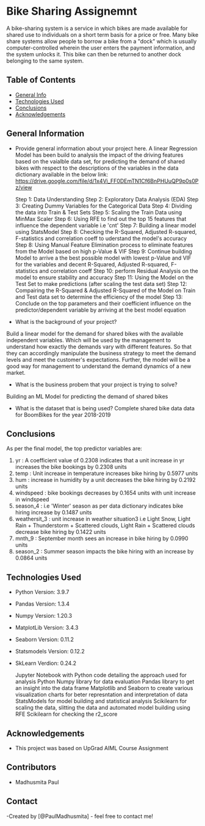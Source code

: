 # Bike Sharing Assignemnt
A bike-sharing system is a service in which bikes are made available for shared use to individuals on a short term basis for a price or free. Many bike share systems allow people to borrow a bike from a "dock" which is usually computer-controlled wherein the user enters the payment information, and the system unlocks it. This bike can then be returned to another dock belonging to the same system.
 

## Table of Contents
* [General Info](#general-information)
* [Technologies Used](#technologies-used)
* [Conclusions](#conclusions)
* [Acknowledgements](#acknowledgements)

## General Information
- Provide general information about your project here.
A linear Regression Model has been build to analysis the impact of the driving features based on the vaialble data set, for predicting the demand of shared bikes with respect to the descriptions of the variables in the data dictionary available in the below link:
https://drive.google.com/file/d/1x4Vi_FF0DEmTN1Cf6BnPHUuQP9p0s0Pz/view

   Step 1: Data Understanding
   Step 2: Exploratory Data Analysis (EDA)
   Step 3: Creating Dummy Variables for the Categorical Data
   Step 4: Dividing the data into Train & Test Sets
   Step 5: Scaling the Train Data using MinMax Scaler
   Step 6: Using RFE to find out the top 15 features that influence the dependent variable i.e 'cnt'
   Step 7: Building a linear model using StatsModel
   Step 8: Checking the R-Squared, Adjusted R-squared, F-statistics and correlation coeff to uderstand the model's accuracy
   Step 8: Using Manual Feature Elimination process to eliminate features from the Model based on high p-Value & VIF 
   Step 9: Continue building Model to arrive a the best possible model with lowest p-Value and VIF for the variables and decent R-Squared, Adjusted R-squared, F-statistics and correlation coeff
   Step 10: perform Residual Analysis on the model to ensure stability and accuracy
   Step 11: Using the Model on the Test Set to make predictions (after scaling the test data set)
   Step 12: Compairing the R-Squared & Adjusted R-Squared of the Model on Train and Test data set to determine the efficiency of the model
   Step 13: Conclude on the top parameters and their coefficient influence on the predictor/dependent variable by arriving at the best model equation
 
- What is the background of your project?

Build a linear model for the demand for shared bikes with the available independent variables. Which will be used by the management to understand how exactly the demands vary with different features. So that they can accordingly manipulate the business strategy to meet the demand levels and meet the customer's expectations. Further, the model will be a good way for management to understand the demand dynamics of a new market. 

- What is the business probem that your project is trying to solve?

Building an ML Model for predicting the demand of shared bikes

- What is the dataset that is being used?
Complete shared bike data data for BoomBikes for the year 2018-2019


## Conclusions
As per the final model, the top predictor variables are:
1. yr : A coefficient value of 0.2308 indicates that a unit increase in yr increases the bike bookings by 0.2308 units
2. temp : Unit increase in temperature increases bike hiring by 0.5977 units
3. hum : increase in humidity by a unit decreases the bike hiring by 0.2192 units
4. windspeed : bike bookings decreases by 0.1654 units with unit increase in windspeed
5. season_4 : i.e 'Winter' season as per data dictionary indicates bike hiring increase by 0.1487 units
6. weathersit_3 : unit increase in weather situation3 i.e Light Snow, Light Rain + Thunderstorm + Scattered clouds, Light Rain + Scattered clouds decrease bike hiring by 0.1422 units
7. mnth_9 : September month sees an increase in bike hiring by 0.0990 units
8. season_2 : Summer season impacts the bike hiring with an increase by 0.0864 units


## Technologies Used
- Python Version: 3.9.7
- Pandas Version: 1.3.4
- Numpy Version: 1.20.3
- MatplotLib Version: 3.4.3
- Seaborn Version: 0.11.2
- Statsmodels Version: 0.12.2
- SkLearn Verdion: 0.24.2

  Jupyter Notebook with Python code detailing the approach used for analysis
  Python Numpy library for data evaluation
  Pandas library to get an insight into the data frame
  Matplotlib and Seaborn to create various visualization charts for beter represntation and interpretation of data
  StatsModels for model building and statistical analysis
  Scikilearn for scaling the data, slitting the data and automated model building using RFE 
  Scikilearn for checking the r2_score


## Acknowledgements
- This project was based on UpGrad AIML Course Assignment

## Contributors
   - Madhusmita Paul
  
## Contact
-Created by [@PaulMadhusmita]  - feel free to contact me!